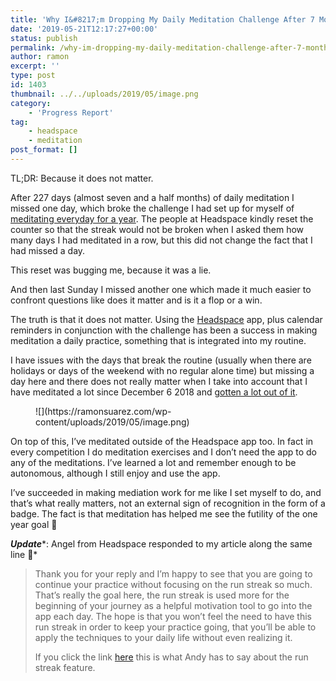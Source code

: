 ```yaml
---
title: 'Why I&#8217;m Dropping My Daily Meditation Challenge After 7 Months of Daily Practice'
date: '2019-05-21T12:17:27+00:00'
status: publish
permalink: /why-im-dropping-my-daily-meditation-challenge-after-7-months-of-daily-practice
author: ramon
excerpt: ''
type: post
id: 1403
thumbnail: ../../uploads/2019/05/image.png
category:
    - 'Progress Report'
tag:
    - headspace
    - meditation
post_format: []
---
```

TL;DR: Because it does not matter.

After 227 days (almost seven and a half months) of daily meditation I missed one day, which broke the challenge I had set up for myself of [meditating everyday for a year](https://ramonsuarez.com/meditate-every-day-for-a-year/). The people at Headspace kindly reset the counter so that the streak would not be broken when I asked them how many days I had meditated in a row, but this did not change the fact that I had missed a day.

This reset was bugging me, because it was a lie.

And then last Sunday I missed another one which made it much easier to confront questions like does it matter and is it a flop or a win.

The truth is that it does not matter. Using the [Headspace](https://www.headspace.com/) app, plus calendar reminders in conjunction with the challenge has been a success in making meditation a daily practice, something that is integrated into my routine.

I have issues with the days that break the routine (usually when there are holidays or days of the weekend with no regular alone time) but missing a day here and there does not really matter when I take into account that I have meditated a lot since December 6 2018 and [gotten a lot out of it](https://ramonsuarez.com/meditated-for-100-days/).

<figure class="wp-block-image">![](https://ramonsuarez.com/wp-content/uploads/2019/05/image.png)</figure>On top of this, I’ve meditated outside of the Headspace app too. In fact in every competition I do meditation exercises and I don’t need the app to do any of the meditations. I’ve learned a lot and remember enough to be autonomous, although I still enjoy and use the app.

I’ve succeeded in making mediation work for me like I set myself to do, and that’s what really matters, not an external sign of recognition in the form of a badge. The fact is that meditation has helped me see the futility of the one year goal 🙂

***Update****: Angel from Headspace responded to my article along the same line 🙂*

> Thank you for your reply and I’m happy to see that you are going to continue your practice without focusing on the run streak so much. That’s really the goal here, the run streak is used more for the beginning of your journey as a helpful motivation tool to go into the app each day. The hope is that you won’t feel the need to have this run streak in order to keep your practice going, that you’ll be able to apply the techniques to your daily life without even realizing it.   
>   
> If you click the link [here](https://www.headspace.com/blog/2019/02/25/building-a-meditation-practice/) this is what Andy has to say about the run streak feature.